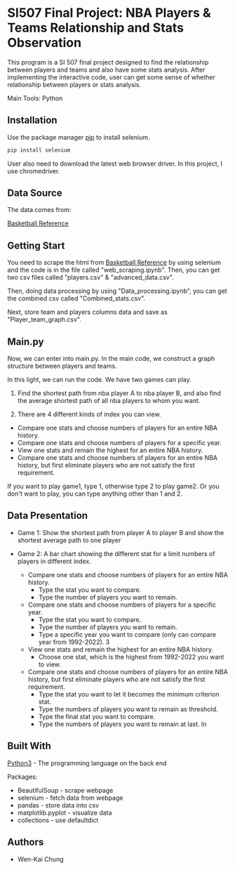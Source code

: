 # SI507 Final Project: NBA Players & Teams Relationship and Stats Observation

This program is a SI 507 final project designed to find the relationship between players and teams and also have some stats analysis. After implementing the interactive code, user can get some sense of whether relationship between players or stats analysis.

Main Tools: Python

## Installation

Use the package manager [pip](https://pip.pypa.io/en/stable/) to install selenium.

```bash
pip install selenium

```
User also need to download the latest web browser driver. In this project, I use chromedriver.

## Data Source

The data comes from:

[Basketball Reference](https://www.basketball-reference.com/)

## Getting Start

You need to scrape the html from [Basketball Reference](https://www.basketball-reference.com/) by using selenium and the code is in the file called "web_scraping.ipynb". Then, you can get two csv files called "players.csv" & "advanced_data.csv". 

Then, doing data processing by using "Data_processing.ipynb", you can get the combined csv called "Combined_stats.csv".

Next, store team and players columns data and save as "Player_team_graph.csv".

## Main.py
Now, we can enter into main.py. In the main code, we construct a graph structure between players and teams.

In this light, we can run the code. We have two games can play. 

1. Find the shortest path from nba player A to nba player B, and also find the average shortest path of all nba players to whom you want.

2. There are 4 different kinds of index you can view.

- Compare one stats and choose numbers of players for an entire NBA history.
- Compare one stats and choose numbers of players for a specific year.
- View one stats and remain the highest for an entire NBA history.
- Compare one stats and choose numbers of players for an entire NBA history, but first eliminate players who are not satisfy the first requirement.

If you want to play game1, type 1, otherwise type 2 to play game2. Or you don't want to play, you can type anything other than 1 and 2. 

## Data Presentation

- Game 1: Show the shortest path from player A to player B and show the shortest average path to one player

- Game 2: A bar chart showing the different stat for a limit numbers of players in different index.
     - Compare one stats and choose numbers of players for an entire NBA history.
        - Type the stat you want to compare.
        - Type the number of players you want to remain.
     - Compare one stats and choose numbers of players for a specific year.
        - Type the stat you want to compare.
        - Type the number of players you want to remain.
        - Type a specific year you want to compare (only can compare year from 1992-2022).
3
     - View one stats and remain the highest for an entire NBA history.
        - Choose one stat, which is the highest from 1992-2022 you want to view.
     - Compare one stats and choose numbers of players for an entire NBA history, but first eliminate players
who are not satisfy the first requirement.
        - Type the stat you want to let it becomes the minimum criterion stat.
        - Type the numbers of players you want to remain as threshold.
        - Type the final stat you want to compare.
        - Type the numbers of players you want to remain at last.
In
## Built With

[Python3](https://www.python.org/downloads/) - The programming language on the back end

Packages:
 - BeautifulSoup - scrape webpage
 - selenium - fetch data from webpage
 - pandas - store data into csv
 - matplotlib.pyplot - visualize data
 - collections - use defaultdict

## Authors

- Wen-Kai Chung
